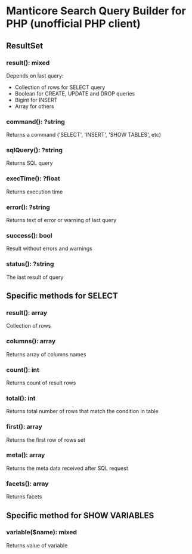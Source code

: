 # Manticore Search Query Builder for PHP (unofficial PHP client)

## ResultSet

### result(): mixed
Depends on last query:
* Collection of rows for SELECT query
* Boolean for CREATE, UPDATE and DROP queries
* Bigint for INSERT
* Array for others   

### command(): ?string
Returns a command ('SELECT', 'INSERT', 'SHOW TABLES', etc)

### sqlQuery(): ?string
Returns SQL query

### execTime(): ?float
Returns execution time

### error(): ?string
Returns text of error or warning of last query

### success(): bool
Result without errors and warnings

### status(): ?string
The last result of query

## Specific methods for SELECT

### result(): array
Collection of rows

### columns(): array
Returns array of columns names

### count(): int
Returns count of result rows

### total(): int
Returns total number of rows that match the condition in table

### first(): array
Returns the first row of rows set

### meta(): array
Returns the meta data received after SQL request

### facets(): array
Returns facets

## Specific method for SHOW VARIABLES

### variable($name): mixed
Returns value of variable
